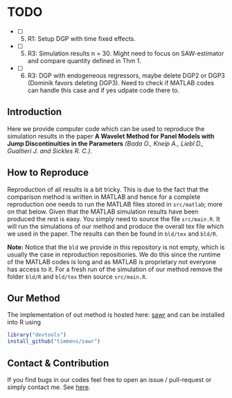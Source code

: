 # TODO

- [ ] 5. R1: Setup DGP with time fixed effects.
- [ ] 5. R3: Simulation results n = 30. Might need to focus on SAW-estimator and compare quantity defined in Thm 1.
- [ ] 6. R3: DGP with endogeneous regressors, maybe delete DGP2 or DGP3 (Dominik favors deleting DGP3). Need to check if MATLAB codes can handle this case and if yes udpate code there to.


## Introduction

Here we provide computer code which can be used to reproduce the simulation results in
the paper **A Wavelet Method for Panel Models with Jump Discontinuities in the Parameters**
_(Bada O., Kneip A., Liebl D., Gualtieri J. and Sickles R. C.)_.


## How to Reproduce

Reproduction of all results is a bit tricky. This is due to the fact that the comparison
method is written in MATLAB and hence for a complete reproduction one needs to run the
MATLAB files stored in ``src/matlab``; more on that below. Given that the MATLAB
simulation results have been produced the rest is easy. You simply need to source the
file ``src/main.R``. It will run the simulations of our method and produce the overall
tex file which we used in the paper. The results can then be found in ``bld/tex`` and
``bld/R``.

**Note:**
Notice that the ``bld`` we provide in this repository is not empty, which is usually
the case in reproduction repositiories. We do this since the runtime of the MATLAB codes
is long and as MATLAB is proprietary not everyone has access to it. For a fresh run of
the simulation of our method remove the folder ``bld/R`` and ``bld/tex`` then source
``src/main.R``.

## Our Method 

The implementation of out method is hosted here: [sawr](https://github.com/timmens/sawr)
and can be installed into R using

```R
library("devtools")
install_github("timmens/sawr")
```

## Contact & Contribution

If you find bugs in our codes feel free to open an issue / pull-request or simply
contact me. See [here](https://github.com/timmens).
